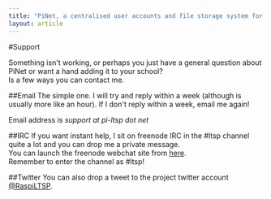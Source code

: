 ```yaml
---
title: "PiNet, a centralised user accounts and file storage system for a Raspberry Pi classroom."
layout: article
---
```


#Support

Something isn't working, or perhaps you just have a general question about PiNet or want a hand adding it to your school?   
Is a few ways you can contact me.   

##Email
The simple one. I will try and reply within a week (although is usually more like an hour). If I don't reply within a week, email me again!

Email address is  *support at pi-ltsp dot net*

##IRC
If you want instant help, I sit on freenode IRC in the #ltsp channel quite a lot and you can drop me a private message.   
You can launch the freenode webchat site from [here](https://webchat.freenode.net/).   
Remember to enter the channel as #ltsp!

##Twitter
You can also drop a tweet to the project twitter account  [@RaspiLTSP](https://twitter.com/RaspiLTSP).
